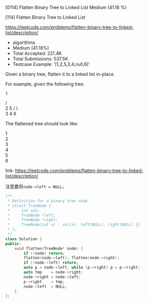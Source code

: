 [0114] Flatten Binary Tree to Linked List                           Medium (41.18 %)

<!--front-->	
[114] Flatten Binary Tree to Linked List  

https://leetcode.com/problems/flatten-binary-tree-to-linked-list/description/

* algorithms
* Medium (41.18%)
* Total Accepted:    221.4K
* Total Submissions: 537.5K
* Testcase Example:  '[1,2,5,3,4,null,6]'

Given a binary tree, flatten it to a linked list in-place.

For example, given the following tree:


    1
   / \
  2   5
 / \   \
3   4   6


The flattened tree should look like:


1
 \
  2
   \
    3
     \
      4
       \
        5
         \
          6







<!--back-->

link: https://leetcode.com/problems/flatten-binary-tree-to-linked-list/description/

注意要将`node->left = NULL;`

```cpp
/**
 * Definition for a binary tree node.
 * struct TreeNode {
 *     int val;
 *     TreeNode *left;
 *     TreeNode *right;
 *     TreeNode(int x) : val(x), left(NULL), right(NULL) {}
 * };
 */
class Solution {
public:
    void flatten(TreeNode* node) {
        if (!node) return;
        flatten(node->left); flatten(node->right);
        if (!node->left) return;
        auto p = node->left; while (p->right) p = p->right;
        auto tmp    = node->right;
        node->right = node->left;
        p->right    = tmp;
        node->left  = NULL;
    }
};
```


